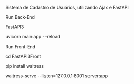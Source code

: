 Sistema de Cadastro de Usuários, utilizando Ajax e FastAPI

Run Back-End

FastAPI3

uvicorn main:app --reload

Run Front-End

cd FastAPI3Front

pip install waitress

waitress-serve --listen=127.0.0.1:8001 server:app
